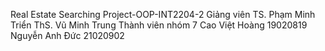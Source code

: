 Real Estate Searching
Project-OOP-INT2204-2
Giảng viên
TS. Phạm Minh Triển
ThS. Vũ Minh Trung
Thành viên nhóm 7
Cao Việt Hoàng 19020819
Nguyễn Anh Đức 21020902

